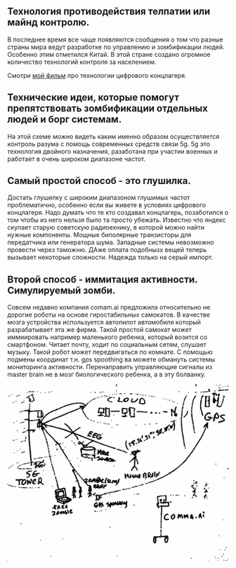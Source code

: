 ## Технология противодействия телпатии или майнд контролю.

В последнее время все чаще появляются сообщения о том что разные страны мира ведут разработке по управлению и зомбификации людей.
Особенно этим отметился Китай.
В этой стране создано огромное количество технологий контроля за населением.

Смотри [мой фильм](https://github.com/Kvazikot/ReverseEngineeringSoftwarePrison/blob/master/china_surv_state.MD) про технологии цифрового концлагеря.

## Технические идеи, которые помогут препятствовать зомбификации отдельных людей и борг системам.

На этой схеме можно видеть каким именно образом осуществляется контроль разума с помощь современных средств связи 5g.
5g это технология двойного назначения, разаботана при участии военных и работает в очень широком диапазоне частот.

## Самый простой способ - это глушилка.
Достать глушилку с широким диапазоном глушимых частот проблематично, особенно если вы живете в условиях цифрового концлагеря.
Надо думать что те кто создавал концлагерь, позаботился о том чтобы из него нельзя было та просто убежать.
Известно что яндекс скупает старую советскую радиоехнику, в которой можно найти нужные компоненты.
Мощные биполярные транзисторы для передатчика или генератора шума.
Западные системы невозможно провести через таможню. 
ДАже оплата подобнызх вещей теперь вызывает некоторые сложности. Надежда только на серый импорт.

## Второй способ - иммитация активности. Симулируемый зомби.
Совсем недавно компания comam.ai предложила относительно не дорогие роботы на основе гиростабильных самокатов.
В качестве мозга устройства используется автопилот автомобиля который разрабатывает эта же фирма.
Такой простой самокат может иммиировать например маленького ребенка, который возится со смартфоном.
Читает почту, ходит по социальным сетям, слушает музыку.
Такой робот может передвигаться по комнате.
С помощью подмены координат т.н. gps spoothing ва можете обмануть системы мониторинга активности.
Перенаправить управляющие сигналы из master brain не в мозг биологического ребенка, а в эту болванку.

![image](https://github.com/Kvazikot/ReverseEngineeringSoftwarePrison/blob/master/anti_zombie_sheme.jpg)
